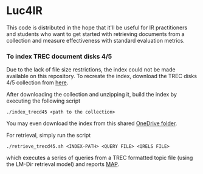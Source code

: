 # Luc4IR

This code is distributed in the hope that it'll be useful for IR practitioners and students who want to get started with retrieving documents from a collection and measure effectiveness with standard evaluation metrics.


### To index TREC document disks 4/5

Due to the lack of file size restrictions, the index could not be made available on this repository. To recreate the index, download the TREC disks 4/5 collection from [here](https://gla-my.sharepoint.com/:f:/g/personal/debasis_ganguly_glasgow_ac_uk/EgEuteOhyX5Lj-EpBdKjzRoB_lo91gag-BSEj5pqPpwumw?e=OtkzJ8).

After downloading the collection and unzipping it, build the index by executing the following script
```
./index_trecd45 <path to the collection>
```

You may even download the index from this shared [OneDrive folder](https://gla-my.sharepoint.com/:f:/g/personal/debasis_ganguly_glasgow_ac_uk/Ehb_L_a_MIVEn2yB3xpNOywBMe4VVsPGf86bsZkgJ99VjA?e=K9dfTo).

For retrieval, simply run the script
```
./retrieve_trecd45.sh <INDEX-PATH> <QUERY FILE> <QRELS FILE>
```
which executes a series of queries from a TREC formatted topic file (using the LM-Dir retrieval model) and reports [MAP]([https://en.wikipedia.org/wiki/Evaluation_measures_(information_retrieval)#Mean_average_precision](https://en.wikipedia.org/wiki/Evaluation_measures_(information_retrieval)#Mean_average_precision)).


